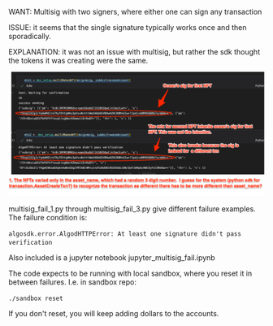WANT:
Multisig with two signers, where either one can sign any transaction


ISSUE: it seems that the single signature typically works once and then sporadically. 


EXPLANATION: it was not an issue with multisig, but rather the sdk thought the tokens it
was creating were the same.

![alt_text](issue_uncovered.png)

multisig_fail_1.py through multisig_fail_3.py give different failure examples. The failure condition is:

`algosdk.error.AlgodHTTPError: At least one signature didn't pass verification`

Also included is a jupyter notebook jupyter_multisig_fail.ipynb


The code expects to be running with local sandbox, where you reset it 
in between failures. I.e. in sandbox repo:

`./sandbox reset`

If you don't reset, you will keep adding dollars to the accounts.


